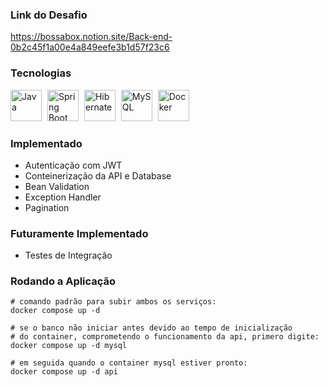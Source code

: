### Link do Desafio
https://bossabox.notion.site/Back-end-0b2c45f1a00e4a849eefe3b1d57f23c6

### Tecnologias  
<div >
	<img width="50" style="margin-right:5px;" src="https://user-images.githubusercontent.com/25181517/117201156-9a724800-adec-11eb-9a9d-3cd0f67da4bc.png" alt="Java" title="Java"/>
	<img width="50" style="margin-right:5px;"  src="https://user-images.githubusercontent.com/25181517/183891303-41f257f8-6b3d-487c-aa56-c497b880d0fb.png" alt="Spring Boot" title="Spring Boot"/>
	<img width="50" style="margin-right:5px;"  src="https://user-images.githubusercontent.com/25181517/117207493-49665200-adf4-11eb-808e-a9c0fcc2a0a0.png" alt="Hibernate" title="Hibernate"/>
	<img width="50" style="margin-right:5px;"  src="https://user-images.githubusercontent.com/25181517/183896128-ec99105a-ec1a-4d85-b08b-1aa1620b2046.png" alt="MySQL" title="MySQL"/>
	<img width="50" style="margin-right:5px;"  src="https://user-images.githubusercontent.com/25181517/117207330-263ba280-adf4-11eb-9b97-0ac5b40bc3be.png" alt="Docker" title="Docker"/>
</div>

### Implementado
- Autenticação com JWT
- Conteinerização da API e Database
- Bean Validation
- Exception Handler
- Pagination

### Futuramente Implementado
- Testes de Integração

### Rodando a Aplicação

```shell
# comando padrão para subir ambos os serviços: 
docker compose up -d

# se o banco não iniciar antes devido ao tempo de inicialização 
# do container, comprometendo o funcionamento da api, primero digite: 
docker compose up -d mysql

# em seguida quando o container mysql estiver pronto:
docker compose up -d api
```